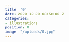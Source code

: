 ```yaml
---
title: '0'
date: 2020-12-20 08:50:00 Z
categories:
- illustrations
position: 0
image: "/uploads/0.jpg"
---
```


